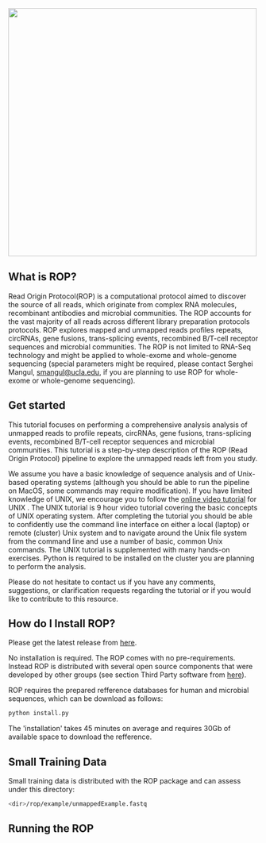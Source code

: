 
<img src="http://serghei.bioinformatics.ucla.edu/wp-content/uploads/sites/6/2015/10/rop.png" width="500">


## What is ROP?

Read Origin Protocol(ROP) is a computational protocol aimed to discover the source of all reads, which originate from complex RNA molecules, recombinant antibodies and microbial communities. The ROP accounts for the vast majority of all reads across different library preparation protocols protocols. ROP explores mapped and unmapped reads profiles repeats, circRNAs, gene fusions, trans-splicing events, recombined B/T-cell receptor sequences and microbial communities.  The ROP is not limited to RNA-Seq technology and might be applied to whole-exome and whole-genome sequencing (special parameters might be required, please contact Serghei Mangul, smangul@ucla.edu, if you are planning to use ROP for whole-exome or whole-genome sequencing).

## Get started 
This tutorial focuses on performing a comprehensive analysis analysis of unmapped reads to profile repeats, circRNAs, gene fusions, trans-splicing events, recombined B/T-cell receptor sequences and microbial communities. 
This tutorial is a step-by-step description of the ROP (Read Origin Protocol) pipeline to explore the unmapped reads left from you study. 

We assume you have a basic knowledge of sequence analysis and of Unix-based operating systems (although you should be able to run the pipeline on MacOS, some commands may require modification). If you have limited knowledge of UNIX, we encourage you to follow the [online video tutorial](http://qcb.ucla.edu/collaboratory/workshops/collaboratory-workshop-1/) for UNIX . The UNIX tutorial is 9 hour video tutorial covering the basic concepts of UNIX operating system. After completing the tutorial you should be able to confidently use the command line interface on either a local (laptop) or remote (cluster) Unix system and to navigate around the Unix file system from the command line and use a number of basic, common Unix commands. The UNIX tutorial is supplemented with many hands-on exercises. Python  is required to be installed on the cluster you are planning to perform the analysis.

Please do not hesitate to contact us if you have any comments, suggestions, or clarification requests regarding the tutorial or if you would like to contribute to this resource. 

## How do I Install ROP?

Please get the latest release from [here](http://serghei.bioinformatics.ucla.edu/rop/).


No installation is required. The ROP comes with no pre-requirements. Instead ROP is distributed with several open source components that were developed by other groups (see section Third Party software from [here](http://serghei.bioinformatics.ucla.edu/rop/)). 

ROP requires the prepared refference databases for human and microbial sequences, which can be download as follows:

```bash
python install.py 
``` 

The 'installation' takes 45 minutes on average and requires 30Gb of available space to download the refference. 

## Small Training Data

Small training data is distributed with the ROP package and can assess under this directory:

 ```bash
<dir>/rop/example/unmappedExample.fastq
``` 

## Running the ROP


